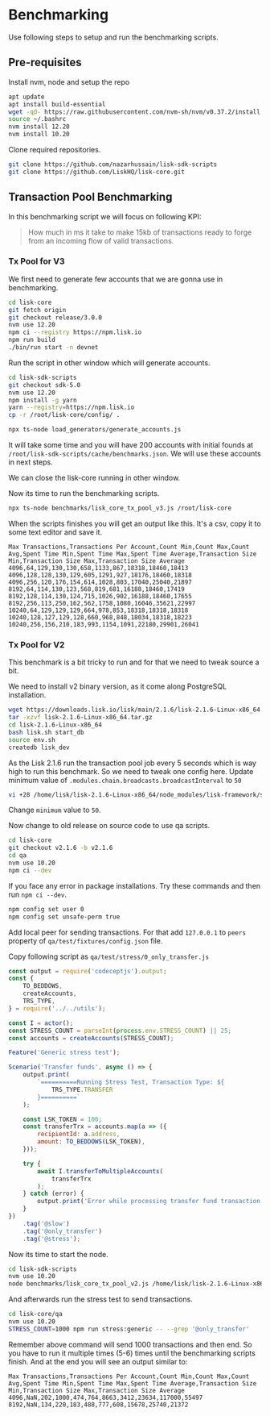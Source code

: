# Benchmarking

Use following steps to setup and run the benchmarking scripts.

## Pre-requisites

Install nvm, node and setup the repo

```bash
apt update
apt install build-essential
wget -qO- https://raw.githubusercontent.com/nvm-sh/nvm/v0.37.2/install.sh | bash
source ~/.bashrc
nvm install 12.20
nvm install 10.20
```

Clone required repositories.

```bash
git clone https://github.com/nazarhussain/lisk-sdk-scripts
git clone https://github.com/LiskHQ/lisk-core.git
```

## Transaction Pool Benchmarking

In this benchmarking script we will focus on following KPI:

> How much in ms it take to make 15kb of transactions ready to forge from an incoming flow of valid transactions.

### Tx Pool for V3

We first need to generate few accounts that we are gonna use in benchmarking.

```bash
cd lisk-core
git fetch origin
git checkout release/3.0.0
nvm use 12.20
npm ci --registry https://npm.lisk.io
npm run build
./bin/run start -n devnet
```

Run the script in other window which will generate accounts.

```bash
cd lisk-sdk-scripts
git checkout sdk-5.0
nvm use 12.20
npm install -g yarn
yarn --registry=https://npm.lisk.io
cp -r /root/lisk-core/config/ .

npx ts-node load_generators/generate_accounts.js
```

It will take some time and you will have 200 accounts with initial founds at `/root/lisk-sdk-scripts/cache/benchmarks.json`. We will use these accounts in next steps.

We can close the lisk-core running in other window.

Now its time to run the benchmarking scripts.

```bash
npx ts-node benchmarks/lisk_core_tx_pool_v3.js /root/lisk-core
```

When the scripts finishes you will get an output like this. It's a csv, copy it to some text editor and save it.

```csv
Max Transactions,Transactions Per Account,Count Min,Count Max,Count Avg,Spent Time Min,Spent Time Max,Spent Time Average,Transaction Size Min,Transaction Size Max,Transaction Size Average
4096,64,129,130,130,658,1133,867,18318,18460,18413
4096,128,128,130,129,605,1291,927,18176,18460,18318
4096,256,120,176,154,614,1028,803,17040,25040,21897
8192,64,114,130,123,568,819,681,16188,18460,17419
8192,128,114,130,124,715,1026,902,16188,18460,17655
8192,256,113,250,162,562,1758,1080,16046,35621,22997
10240,64,129,129,129,664,978,853,18318,18318,18318
10240,128,127,129,128,660,968,848,18034,18318,18223
10240,256,156,210,183,993,1154,1091,22180,29901,26041
```

### Tx Pool for V2

This benchmark is a bit tricky to run and for that we need to tweak source a bit.

We need to install v2 binary version, as it come along PostgreSQL installation.

```bash
wget https://downloads.lisk.io/lisk/main/2.1.6/lisk-2.1.6-Linux-x86_64.tar.gz
tar -xzvf lisk-2.1.6-Linux-x86_64.tar.gz
cd lisk-2.1.6-Linux-x86_64
bash lisk.sh start_db
source env.sh
createdb lisk_dev
```

As the Lisk 2.1.6 run the transaction pool job every 5 seconds which is way high to run this benchmark. So we need to tweak one config here. Update minimum value of `.modules.chain.broadcasts.broadcastInterval` to `50`

```bash
vi +28 /home/lisk/lisk-2.1.6-Linux-x86_64/node_modules/lisk-framework/src/modules/chain/defaults/config.js
```

Change `minimum` value to `50`.

Now change to old release on source code to use qa scripts.

```bash
cd lisk-core
git checkout v2.1.6 -b v2.1.6
cd qa
nvm use 10.20
npm ci --dev
```

If you face any error in package installations. Try these commands and then run `npm ci --dev`.

```bash
npm config set user 0
npm config set unsafe-perm true
```

Add local peer for sending transactions. For that add `127.0.0.1` to `peers` property of `qa/test/fixtures/config.json` file.

Copy following script as `qa/test/stress/0_only_transfer.js`

```js
const output = require('codeceptjs').output;
const {
	TO_BEDDOWS,
	createAccounts,
	TRS_TYPE,
} = require('../../utils');

const I = actor();
const STRESS_COUNT = parseInt(process.env.STRESS_COUNT) || 25;
const accounts = createAccounts(STRESS_COUNT);

Feature('Generic stress test');

Scenario('Transfer funds', async () => {
	output.print(
		`==========Running Stress Test, Transaction Type: ${
			TRS_TYPE.TRANSFER
		}==========`
	);

	const LSK_TOKEN = 100;
	const transferTrx = accounts.map(a => ({
		recipientId: a.address,
		amount: TO_BEDDOWS(LSK_TOKEN),
	}));

	try {
		await I.transferToMultipleAccounts(
			transferTrx
		);
	} catch (error) {
		output.print('Error while processing transfer fund transaction', error);
	}
})
	.tag('@slow')
	.tag('@only_transfer')
	.tag('@stress');
```

Now its time to start the node.

```bash
cd lisk-sdk-scripts
nvm use 10.20
node benchmarks/lisk_core_tx_pool_v2.js /home/lisk/lisk-2.1.6-Linux-x86_64  | npx bunyan -o short
```

And afterwards run the stress test to send transactions.

```bash
cd lisk-core/qa
nvm use 10.20
STRESS_COUNT=1000 npm run stress:generic -- --grep '@only_transfer'
```

Remember above command will send 1000 transactions and then end. So you have to run it multiple times (5-6) times until the benchmarking scripts finish. And at the end you will see an output similar to:

```csv
Max Transactions,Transactions Per Account,Count Min,Count Max,Count Avg,Spent Time Min,Spent Time Max,Spent Time Average,Transaction Size Min,Transaction Size Max,Transaction Size Average
4096,NaN,202,1000,474,764,8663,3412,23634,117000,55497
8192,NaN,134,220,183,488,777,608,15678,25740,21372
```

